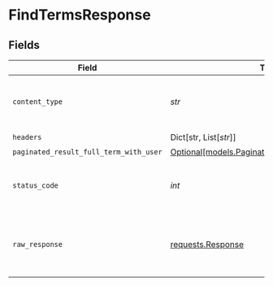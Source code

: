 # FindTermsResponse


## Fields

| Field                                                                                            | Type                                                                                             | Required                                                                                         | Description                                                                                      |
| ------------------------------------------------------------------------------------------------ | ------------------------------------------------------------------------------------------------ | ------------------------------------------------------------------------------------------------ | ------------------------------------------------------------------------------------------------ |
| `content_type`                                                                                   | *str*                                                                                            | :heavy_check_mark:                                                                               | HTTP response content type for this operation                                                    |
| `headers`                                                                                        | Dict[str, List[*str*]]                                                                           | :heavy_check_mark:                                                                               | N/A                                                                                              |
| `paginated_result_full_term_with_user`                                                           | [Optional[models.PaginatedResultFullTermWithUser]](../models/paginatedresultfulltermwithuser.md) | :heavy_minus_sign:                                                                               | N/A                                                                                              |
| `status_code`                                                                                    | *int*                                                                                            | :heavy_check_mark:                                                                               | HTTP response status code for this operation                                                     |
| `raw_response`                                                                                   | [requests.Response](https://requests.readthedocs.io/en/latest/api/#requests.Response)            | :heavy_check_mark:                                                                               | Raw HTTP response; suitable for custom response parsing                                          |